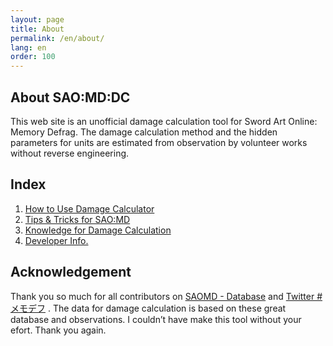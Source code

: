 ```yaml
---
layout: page
title: About
permalink: /en/about/
lang: en
order: 100
---
```

## About SAO:MD:DC
This web site is an unofficial damage calculation tool for Sword Art Online: Memory Defrag. The damage calculation method and the hidden parameters for units are estimated from observation by volunteer works without reverse engineering.

## Index
1. [How to Use Damage Calculator](/en/usage)
2. [Tips & Tricks for SAO:MD](/en/tips)
3. [Knowledge for Damage Calculation](/en/knowledge)
4. [Developer Info.](/en/developer)

## Acknowledgement
Thank you so much for all contributors on
[SAOMD - Database](https://saomd-fanadata.fr/)
and
[Twitter #メモデフ](https://twitter.com/search?q=%23%E3%83%A1%E3%83%A2%E3%83%87%E3%83%95)
. The data for damage calculation is based on these great database and observations. I couldn’t have make this tool without your efort. Thank you again.

